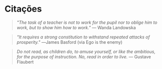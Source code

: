 # Citações

> _"The task of a teacher is not to work for the pupil nor to oblige him to work, but to show him how to work."_ ― Wanda Landowska

> _"It requires a strong constitution to withstand repeated attacks of prosperity."_ ―James Basford \(via Ego is the enemy\)

> _Do not read, as children do, to amuse yourself, or like the ambitious, for the purpose of instruction. No, read in order to live._  ― Gustave Flaubert

